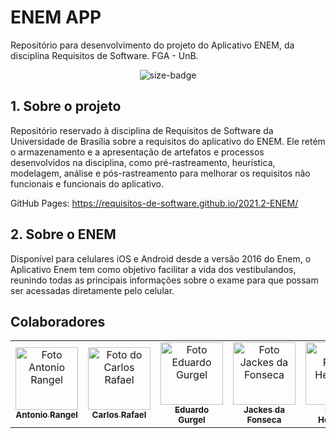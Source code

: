 # ENEM APP 
Repositório para desenvolvimento do projeto do Aplicativo ENEM, da disciplina Requisitos de Software. FGA - UnB.

<div align="center">
  <img alt="size-badge" src="https://user-images.githubusercontent.com/53023400/151982633-63416396-f5e6-4049-ba0a-0c505efbbecc.png"/>
</div>

## 1. Sobre o projeto

Repositório reservado à disciplina de Requisitos de Software da Universidade de Brasília sobre a requisitos do aplicativo do ENEM. Ele retém o armazenamento e a apresentação de artefatos e processos desenvolvidos na disciplina, como pré-rastreamento, heurística, modelagem, análise e pós-rastreamento para melhorar os requisitos não funcionais e funcionais do aplicativo.

GitHub Pages: https://requisitos-de-software.github.io/2021.2-ENEM/

## 2. Sobre o ENEM

Disponível para celulares iOS e Android desde a versão 2016 do Enem, o Aplicativo Enem tem como objetivo facilitar a vida dos vestibulandos, reunindo todas as principais informações sobre o exame para que possam ser acessadas diretamente pelo celular.

## Colaboradores



<table>
  
  <tr>
    <td align="center">
      <a href="#">
        <img src="https://avatars.githubusercontent.com/u/57496213?v=4" width="100px;" alt="Foto Antonio Rangel"/><br>
        <sub>
          <b>Antonio Rangel</b>
        </sub>
      </a>
    </td>
    <td align="center">
      <a href="#">
        <img src="https://avatars.githubusercontent.com/u/62192072?v=4" width="100px;" alt="Foto do Carlos Rafael"/><br>
        <sub>
          <b>Carlos Rafael</b>
        </sub>
      </a>
    </td>
    <td align="center">
      <a href="#">
        <img src="https://avatars.githubusercontent.com/u/51385738?v=4" width="100px;" alt="Foto Eduardo Gurgel"/><br>
        <sub>
          <b>Eduardo Gurgel</b>
        </sub>
      </a>
    </td>
    <td align="center">
      <a href="#">
        <img src="https://avatars.githubusercontent.com/u/53023400?v=4" width="100px;" alt="Foto Jackes da Fonseca"/><br>
        <sub>
          <b>Jackes da Fonseca</b>
        </sub>
      </a>
    </td>
    <td align="center">
      <a href="#">
        <img src="https://avatars.githubusercontent.com/u/62119022?v=4" width="100px;" alt="Foto Pedro Henrique"/><br>
        <sub>
          <b>Pedro Henrique</b>
        </sub>
      </a>
    </td>
    <td align="center">
      <a href="#">
        <img src="https://avatars.githubusercontent.com/u/49206588?v=4" width="100px;" alt="Foto Vitor Diniz"/><br>
        <sub>
          <b>Vitor Diniz</b>
        </sub>
      </a>
    </td>

    
</table>

<br/> 
